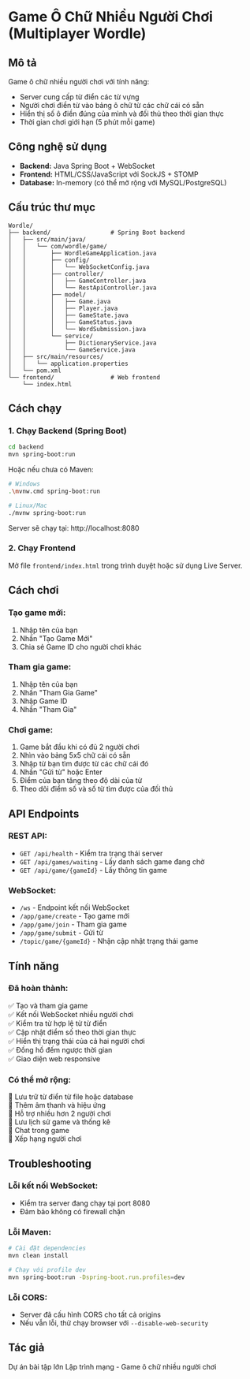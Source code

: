 # Game Ô Chữ Nhiều Người Chơi (Multiplayer Wordle)

## Mô tả
Game ô chữ nhiều người chơi với tính năng:
- Server cung cấp từ điển các từ vựng
- Người chơi điền từ vào bảng ô chữ từ các chữ cái có sẵn
- Hiển thị số ô điền đúng của mình và đối thủ theo thời gian thực
- Thời gian chơi giới hạn (5 phút mỗi game)

## Công nghệ sử dụng
- **Backend:** Java Spring Boot + WebSocket
- **Frontend:** HTML/CSS/JavaScript với SockJS + STOMP
- **Database:** In-memory (có thể mở rộng với MySQL/PostgreSQL)

## Cấu trúc thư mục
```
Wordle/
├── backend/                 # Spring Boot backend
│   ├── src/main/java/
│   │   └── com/wordle/game/
│   │       ├── WordleGameApplication.java
│   │       ├── config/
│   │       │   └── WebSocketConfig.java
│   │       ├── controller/
│   │       │   ├── GameController.java
│   │       │   └── RestApiController.java
│   │       ├── model/
│   │       │   ├── Game.java
│   │       │   ├── Player.java
│   │       │   ├── GameState.java
│   │       │   ├── GameStatus.java
│   │       │   └── WordSubmission.java
│   │       └── service/
│   │           ├── DictionaryService.java
│   │           └── GameService.java
│   ├── src/main/resources/
│   │   └── application.properties
│   └── pom.xml
└── frontend/                # Web frontend
    └── index.html
```

## Cách chạy

### 1. Chạy Backend (Spring Boot)
```bash
cd backend
mvn spring-boot:run
```
Hoặc nếu chưa có Maven:
```bash
# Windows
.\mvnw.cmd spring-boot:run

# Linux/Mac
./mvnw spring-boot:run
```

Server sẽ chạy tại: http://localhost:8080

### 2. Chạy Frontend
Mở file `frontend/index.html` trong trình duyệt hoặc sử dụng Live Server.

## Cách chơi

### Tạo game mới:
1. Nhập tên của bạn
2. Nhấn "Tạo Game Mới"
3. Chia sẻ Game ID cho người chơi khác

### Tham gia game:
1. Nhập tên của bạn
2. Nhấn "Tham Gia Game"
3. Nhập Game ID
4. Nhấn "Tham Gia"

### Chơi game:
1. Game bắt đầu khi có đủ 2 người chơi
2. Nhìn vào bảng 5x5 chữ cái có sẵn
3. Nhập từ bạn tìm được từ các chữ cái đó
4. Nhấn "Gửi từ" hoặc Enter
5. Điểm của bạn tăng theo độ dài của từ
6. Theo dõi điểm số và số từ tìm được của đối thủ

## API Endpoints

### REST API:
- `GET /api/health` - Kiểm tra trạng thái server
- `GET /api/games/waiting` - Lấy danh sách game đang chờ
- `GET /api/game/{gameId}` - Lấy thông tin game

### WebSocket:
- `/ws` - Endpoint kết nối WebSocket
- `/app/game/create` - Tạo game mới
- `/app/game/join` - Tham gia game
- `/app/game/submit` - Gửi từ
- `/topic/game/{gameId}` - Nhận cập nhật trạng thái game

## Tính năng

### Đã hoàn thành:
✅ Tạo và tham gia game  
✅ Kết nối WebSocket nhiều người chơi  
✅ Kiểm tra từ hợp lệ từ từ điển  
✅ Cập nhật điểm số theo thời gian thực  
✅ Hiển thị trạng thái của cả hai người chơi  
✅ Đồng hồ đếm ngược thời gian  
✅ Giao diện web responsive  

### Có thể mở rộng:
🔄 Lưu trữ từ điển từ file hoặc database  
🔄 Thêm âm thanh và hiệu ứng  
🔄 Hỗ trợ nhiều hơn 2 người chơi  
🔄 Lưu lịch sử game và thống kê  
🔄 Chat trong game  
🔄 Xếp hạng người chơi  

## Troubleshooting

### Lỗi kết nối WebSocket:
- Kiểm tra server đang chạy tại port 8080
- Đảm bảo không có firewall chặn

### Lỗi Maven:
```bash
# Cài đặt dependencies
mvn clean install

# Chạy với profile dev
mvn spring-boot:run -Dspring-boot.run.profiles=dev
```

### Lỗi CORS:
- Server đã cấu hình CORS cho tất cả origins
- Nếu vẫn lỗi, thử chạy browser với `--disable-web-security`

## Tác giả
Dự án bài tập lớn Lập trình mạng - Game ô chữ nhiều người chơi

